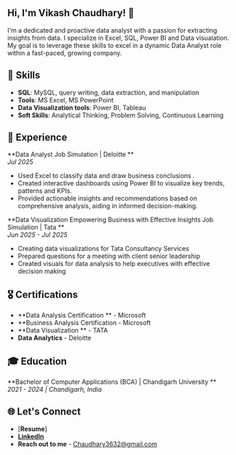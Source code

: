 ## Hi, I'm Vikash Chaudhary! 👋

I'm a dedicated and proactive data analyst with a passion for extracting insights from data. I specialize in Excel, SQL, Power BI and Data visualation. My goal is to leverage these skills to excel in a dynamic Data Analyst role within a fast-paced, growing company.

## 🚀 Skills
- **SQL**: MySQL, query writing, data extraction, and manipulation
- **Tools**: MS Excel, MS PowerPoint
- **Data Visualization tools**: Power BI, Tableau
- **Soft Skills**: Analytical Thinking, Problem Solving, Continuous Learning

## 💼 Experience
**Data Analyst Job Simulation | Deloitte **  
*Jul 2025*  
- Used Excel to classify data and draw business conclusions .
- Created interactive dashboards using Power BI to visualize key trends, patterns and KPIs.
- Provided actionable insights and recommendations based on comprehensive analysis, aiding in informed decision-making.

**Data Visualization Empowering Business with Effective Insights Job Simulation | Tata **  
*Jun 2025 - Jul 2025*  
- Creating data visualizations for Tata Consultancy Services
- Prepared questions for a meeting with client senior leadership
- Created visuals for data analysis to help executives with effective decision making

## 🎖️ Certifications
- **Data Analysis Certification ** - Microsoft
- **Business Analysis Certification  - Microsoft
- **Data Visualization ** - TATA
- **Data Analytics** - Deloitte

## 🎓 Education
**Bachelor of Computer Applications (BCA) | Chandigarh University **  
*2021 - 2024 | Chandigarh, India*   

## 🌐 Let's Connect
- [**Resume**] 
- [**LinkedIn**](https://www.linkedin.com/in/vikash-chaudhary-12b27a1b4/)
- **Reach out to me** - Chaudhary3632@gmail.com

<!--
**Vikash3632/Vikash3632** is a ✨ _special_ ✨ repository because its `README.md` (this file) appears on your GitHub profile.
